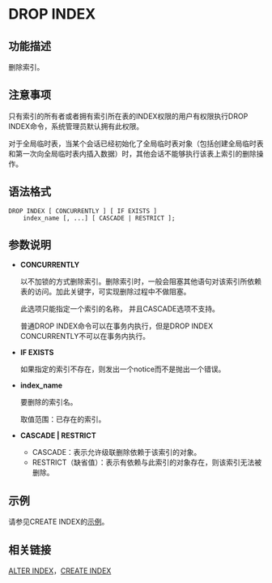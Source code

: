 # DROP INDEX<a name="ZH-CN_TOPIC_0289899909"></a>

## 功能描述<a name="zh-cn_topic_0283136794_zh-cn_topic_0237122140_zh-cn_topic_0059779018_s6e7bed7d44604f749e4ea7043f81b07b"></a>

删除索引。

## 注意事项<a name="zh-cn_topic_0283136794_zh-cn_topic_0237122140_zh-cn_topic_0059779018_saafc32e8c71d4cb7b7d30678c9e4658d"></a>

只有索引的所有者或者拥有索引所在表的INDEX权限的用户有权限执行DROP INDEX命令，系统管理员默认拥有此权限。

对于全局临时表，当某个会话已经初始化了全局临时表对象（包括创建全局临时表和第一次向全局临时表内插入数据）时，其他会话不能够执行该表上索引的删除操作。

## 语法格式<a name="zh-cn_topic_0283136794_zh-cn_topic_0237122140_zh-cn_topic_0059779018_s79208f25fe214e06b6c7f661c030f3d1"></a>

```
DROP INDEX [ CONCURRENTLY ] [ IF EXISTS ] 
    index_name [, ...] [ CASCADE | RESTRICT ];
```

## 参数说明<a name="zh-cn_topic_0283136794_zh-cn_topic_0237122140_zh-cn_topic_0059779018_s99e6f6efb9f3448f9de8894607958cd3"></a>

-   **CONCURRENTLY**

    以不加锁的方式删除索引。删除索引时，一般会阻塞其他语句对该索引所依赖表的访问。加此关键字，可实现删除过程中不做阻塞。

    此选项只能指定一个索引的名称， 并且CASCADE选项不支持。

    普通DROP INDEX命令可以在事务内执行，但是DROP INDEX CONCURRENTLY不可以在事务内执行。

-   **IF EXISTS**

    如果指定的索引不存在，则发出一个notice而不是抛出一个错误。

-   **index\_name**

    要删除的索引名。

    取值范围：已存在的索引。

-   **CASCADE | RESTRICT**
    -   CASCADE：表示允许级联删除依赖于该索引的对象。
    -   RESTRICT（缺省值）：表示有依赖与此索引的对象存在，则该索引无法被删除。


## 示例<a name="zh-cn_topic_0283136794_zh-cn_topic_0237122140_zh-cn_topic_0059779018_s95dd4a9a45334e81be4841d86d7a47f1"></a>

请参见CREATE INDEX的[示例](CREATE-INDEX.md#zh-cn_topic_0283136578_zh-cn_topic_0237122106_zh-cn_topic_0059777455_s985289833081489e9d77c485755bd362)。

## 相关链接<a name="zh-cn_topic_0283136794_zh-cn_topic_0237122140_zh-cn_topic_0059779018_s299c55b981d1489986df6a6cf27b73d1"></a>

[ALTER INDEX](ALTER-INDEX.md)，[CREATE INDEX](CREATE-INDEX.md)

